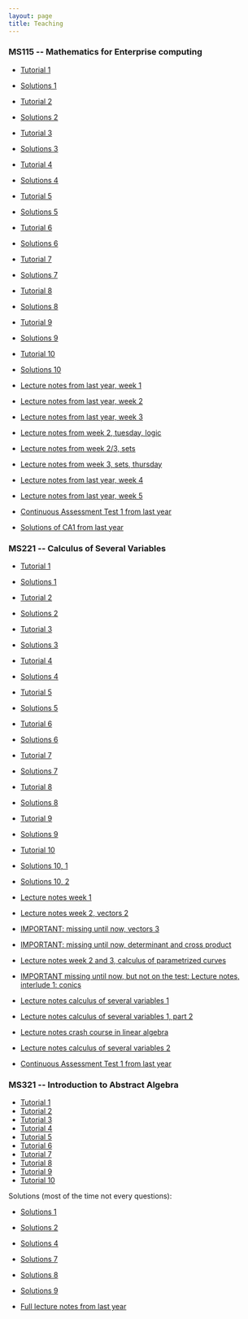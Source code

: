 ```yaml
---
layout: page
title: Teaching
---
```


<script type="text/x-mathjax-config">
    MathJax.Hub.Config({
      tex2jax: {
        skipTags: ['script', 'noscript', 'style', 'textarea', 'pre'],
        inlineMath: [['$','$']]
      }
    });
  </script>
  <script src="https://cdn.mathjax.org/mathjax/latest/MathJax.js?config=TeX-AMS-MML_HTMLorMML" type="text/javascript"></script> 



### MS115 -- Mathematics for Enterprise computing
   - [Tutorial 1](/assets/pdf/MS115/MS115_Tutorial_1.pdf)
   - [Solutions 1](/assets/pdf/MS115/MS115_Solutions_1.pdf)
   - [Tutorial 2](/assets/pdf/MS115/MS115_Tutorial_2.pdf)
   - [Solutions 2](/assets/pdf/MS115/MS115_Solutions_2.pdf)
   - [Tutorial 3](/assets/pdf/MS115/MS115_Tutorial_3.pdf)
   - [Solutions 3](/assets/pdf/MS115/MS115_Solutions_3.pdf)
   - [Tutorial 4](/assets/pdf/MS115/MS115_Tutorial_4.pdf)
   - [Solutions 4](/assets/pdf/MS115/MS115_Solutions_4.pdf)
   - [Tutorial 5](/assets/pdf/MS115/MS115_Tutorial_5.pdf)
   - [Solutions 5](/assets/pdf/MS115/MS115_Solutions_5.pdf)
   - [Tutorial 6](/assets/pdf/MS115/MS115_Tutorial_6.pdf)
   - [Solutions 6](/assets/pdf/MS115/MS115_Solutions_6.pdf)
   - [Tutorial 7](/assets/pdf/MS115/MS115_Tutorial_7.pdf)
   - [Solutions 7](/assets/pdf/MS115/MS115_Solutions_7.pdf)
   - [Tutorial 8](/assets/pdf/MS115/MS115_Tutorial_8.pdf)
   - [Solutions 8](/assets/pdf/MS115/MS115_Solutions_8.pdf)
   - [Tutorial 9](/assets/pdf/MS115/MS115_Tutorial_9.pdf)
   - [Solutions 9](/assets/pdf/MS115/MS115_Solutions_9.pdf)
   - [Tutorial 10](/assets/pdf/MS115/MS115_Tutorial_10.pdf)
   - [Solutions 10](/assets/pdf/MS115/MS115_Solutions_10.pdf)


   - [Lecture notes from last year, week 1](/assets/pdf/MS115/MS115_Notes_1_2018-19.pdf)
   - [Lecture notes from last year, week 2](/assets/pdf/MS115/MS115_Notes_2_2018-19.pdf)
   - [Lecture notes from last year, week 3](/assets/pdf/MS115/MS115_Notes_3_2018-19.pdf)
   - [Lecture notes from week 2, tuesday, logic](/assets/pdf/MS115/MS115_Notes_2_tue.pdf)
   - [Lecture notes from week 2/3, sets](/assets/pdf/MS115/MS115_Notes_2_3_sets.pdf)
   - [Lecture notes from week 3, sets, thursday](/assets/pdf/MS115/MS115_Notes_3_thu.pdf)
   - [Lecture notes from last year, week 4](/assets/pdf/MS115/MS115_Notes_4_2018-19.pdf)
   - [Lecture notes from last year, week 5](/assets/pdf/MS115/MS115_Notes_5_2018-19.pdf)

  - [Continuous Assessment Test 1 from last year](/assets/pdf/MS115/MS115_CA1_last_year.pdf)
  - [Solutions of CA1 from last year](/assets/pdf/MS115/MS115_CA1_last_year_solutions.pdf)

### MS221 -- Calculus of Several Variables
   - [Tutorial 1](/assets/pdf/MS221/MS221_Tutorial_1.pdf)
   - [Solutions 1](/assets/pdf/MS221/MS221_Solutions_1.pdf)
   - [Tutorial 2](/assets/pdf/MS221/MS221_Tutorial_2.pdf)
   - [Solutions 2](/assets/pdf/MS221/MS221_Solutions_2.pdf)
   - [Tutorial 3](/assets/pdf/MS221/MS221_Tutorial_3.pdf)
   - [Solutions 3](/assets/pdf/MS221/MS221_Solutions_3.pdf)
   - [Tutorial 4](/assets/pdf/MS221/MS221_Tutorial_4.pdf)
   - [Solutions 4](/assets/pdf/MS221/MS221_Solutions_4.pdf)
   - [Tutorial 5](/assets/pdf/MS221/MS221_Tutorial_5.pdf)
   - [Solutions 5](/assets/pdf/MS221/MS221_Solutions_5.pdf)
   - [Tutorial 6](/assets/pdf/MS221/MS221_Tutorial_6.pdf)
   - [Solutions 6](/assets/pdf/MS221/MS221_Solutions_6.pdf)
   - [Tutorial 7](/assets/pdf/MS221/MS221_Tutorial_7.pdf)
   - [Solutions 7](/assets/pdf/MS221/MS221_Solutions_7.pdf)
   - [Tutorial 8](/assets/pdf/MS221/MS221_Tutorial_8.pdf)
   - [Solutions 8](/assets/pdf/MS221/MS221_Solutions_8.pdf)
   - [Tutorial 9](/assets/pdf/MS221/MS221_Tutorial_9.pdf)
   - [Solutions 9](/assets/pdf/MS221/MS221_Solutions_9.pdf)
   - [Tutorial 10](/assets/pdf/MS221/MS221_Tutorial_10.pdf)
   - [Solutions 10, 1](/assets/pdf/MS221/MS221_Solutions_10_1.pdf)
   - [Solutions 10, 2](/assets/pdf/MS221/MS221_Solutions_10_2.pdf)

   


   - [Lecture notes week 1](/assets/pdf/MS221/MS221_Notes_1.pdf)
   - [Lecture notes week 2, vectors 2](/assets/pdf/MS221/MS221_Notes_2_vectors.pdf)
   - [IMPORTANT: missing until now, vectors 3](/assets/pdf/MS221/MS221_Notes_vectors_3.pdf)
   - [IMPORTANT: missing until now, determinant and cross product](/assets/pdf/MS221/MS221_Notes_cross_product.pdf)
   - [Lecture notes week 2 and 3, calculus of parametrized curves](/assets/pdf/MS221/MS221_Notes_2_3_curves.pdf)
   - [IMPORTANT missing until now, but not on the test: Lecture notes, interlude 1: conics](/assets/pdf/MS221/MS221_Notes_conics.pdf)
   - [Lecture notes calculus of several variables 1](/assets/pdf/MS221/MS221_Notes_calculus_several_variables_1.pdf)
   - [Lecture notes calculus of several variables 1, part 2](/assets/pdf/MS221/MS221_Notes_calculus_several_variables_1_2.pdf)
   - [Lecture notes crash course in linear algebra](/assets/pdf/MS221/MS221_Notes_crash_course_LA.pdf)
   - [Lecture notes calculus of several variables 2](/assets/pdf/MS221/MS221_Notes_calculus_several_variables_2.pdf)

   - [Continuous Assessment Test 1 from last year](/assets/pdf/MS221/MS221_CA1_last_year.pdf)

### MS321 -- Introduction to Abstract Algebra
   - [Tutorial 1](/assets/pdf/MS321/MS321_Tutorial_1.pdf)
   - [Tutorial 2](/assets/pdf/MS321/MS321_Tutorial_2.pdf)
   - [Tutorial 3](/assets/pdf/MS321/MS321_Tutorial_3.pdf)
   - [Tutorial 4](/assets/pdf/MS321/MS321_Tutorial_4.pdf)
   - [Tutorial 5](/assets/pdf/MS321/MS321_Tutorial_5.pdf)
   - [Tutorial 6](/assets/pdf/MS321/MS321_Tutorial_6.pdf)
   - [Tutorial 7](/assets/pdf/MS321/MS321_Tutorial_7.pdf)
   - [Tutorial 8](/assets/pdf/MS321/MS321_Tutorial_8.pdf)
   - [Tutorial 9](/assets/pdf/MS321/MS321_Tutorial_9.pdf)
   - [Tutorial 10](/assets/pdf/MS321/MS321_Tutorial_10.pdf)

   Solutions (most of the time not every questions):
   - [Solutions 1](/assets/pdf/MS321/MS321_Solutions_1.pdf)
   - [Solutions 2](/assets/pdf/MS321/MS321_Solutions_2.pdf)
   - [Solutions 4](/assets/pdf/MS321/MS321_Solutions_4Q3.pdf)
   - [Solutions 7](/assets/pdf/MS321/MS321_Solutions_7.pdf)
   - [Solutions 8](/assets/pdf/MS321/MS321_Solutions_8.pdf)
   - [Solutions 9](/assets/pdf/MS321/MS321_Solutions_9.pdf)
   
   - [Full lecture notes from last year](/assets/pdf/MS321/MS321_Notes_2018-19.pdf)
